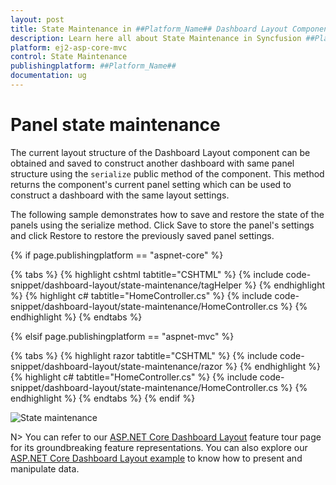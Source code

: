 ```yaml
---
layout: post
title: State Maintenance in ##Platform_Name## Dashboard Layout Component
description: Learn here all about State Maintenance in Syncfusion ##Platform_Name## Dashboard Layout component of Syncfusion Essential JS 2 and more.
platform: ej2-asp-core-mvc
control: State Maintenance
publishingplatform: ##Platform_Name##
documentation: ug
---
```



# Panel state maintenance

The current layout structure of the Dashboard Layout component can be obtained and saved to construct another dashboard with same panel structure using the `serialize` public method of the component. This method returns the component's current panel setting which can be used to construct a dashboard with the same layout settings.

The following sample demonstrates how to save and restore the state of the panels using the serialize method. Click Save to store the panel's settings and click Restore to restore the previously saved panel settings.

{% if page.publishingplatform == "aspnet-core" %}

{% tabs %}
{% highlight cshtml tabtitle="CSHTML" %}
{% include code-snippet/dashboard-layout/state-maintenance/tagHelper %}
{% endhighlight %}
{% highlight c# tabtitle="HomeController.cs" %}
{% include code-snippet/dashboard-layout/state-maintenance/HomeController.cs %}
{% endhighlight %}
{% endtabs %}

{% elsif page.publishingplatform == "aspnet-mvc" %}

{% tabs %}
{% highlight razor tabtitle="CSHTML" %}
{% include code-snippet/dashboard-layout/state-maintenance/razor %}
{% endhighlight %}
{% highlight c# tabtitle="HomeController.cs" %}
{% include code-snippet/dashboard-layout/state-maintenance/HomeController.cs %}
{% endhighlight %}
{% endtabs %}
{% endif %}

![State maintenance](./images/state_maintenance.PNG)

N> You can refer to our [ASP.NET Core Dashboard Layout](https://www.syncfusion.com/aspnet-core-ui-controls/dashboard-layout) feature tour page for its groundbreaking feature representations. You can also explore our [ASP.NET Core Dashboard Layout example](https://ej2.syncfusion.com/aspnetcore/DashboardLayout/DefaultFunctionalities#/material) to know how to present and manipulate data.